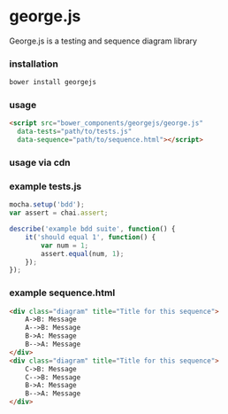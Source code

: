 # george.js
George.js is a testing and sequence diagram library

### installation
```javascript
bower install georgejs
```

### usage
```html
<script src="bower_components/georgejs/george.js" 
  data-tests="path/to/tests.js"
  data-sequence="path/to/sequence.html"></script>
 ```
### usage via cdn 
<script src="https://cdn.jsdelivr.net/gh/mitni455/george.js@1.0.0/george.js"
  data-tests="path/to/tests.js"
  data-sequence="path/to/sequence.html"></script>
  
### example tests.js
```javascript
mocha.setup('bdd');
var assert = chai.assert;

describe('example bdd suite', function() {
    it('should equal 1', function() {
        var num = 1;
        assert.equal(num, 1);
    });
});
```


### example sequence.html
```html
<div class="diagram" title="Title for this sequence">
	A->B: Message
	A-->B: Message
	B->A: Message
	B-->A: Message
</div>	
<div class="diagram" title="Title for this sequence">
	C->B: Message
	C-->B: Message
	B->A: Message
	B-->A: Message
</div>
```	

